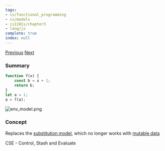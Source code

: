 ```yaml
---
tags:
- cs/functional_programming
- cs/models
- cs1101s/chapter3
- lang/js
complete: true
index: null
---
```

[Previous](/labyrinth/notes/cs/cs1101s/loops)   [Next](/labyrinth/notes/cs/cs1101s/tombstone_diagrams)
### Summary
```js
function f(x) {
    const b = x + 1;
    return b;
}
let a = 1;
a = f(a);
```
<img src="/labyrinth/assets/env_model.png" alt="env_model.png" class="mx-auto object-none" style="">

### Concept
Replaces the [substitution model](/labyrinth/notes/cs/cs1101s/substitution_model), which no longer works with [mutable data](/labyrinth/notes/cs/cs1101s/mutable_data)

CSE - Control, Stash and Evaluate